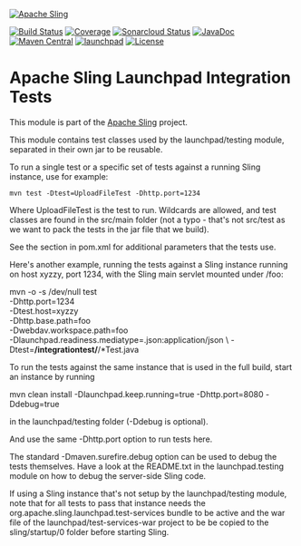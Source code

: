 [![Apache Sling](https://sling.apache.org/res/logos/sling.png)](https://sling.apache.org)

&#32;[![Build Status](https://ci-builds.apache.org/job/Sling/job/modules/job/sling-org-apache-sling-launchpad-integration-tests/job/master/badge/icon)](https://ci-builds.apache.org/job/Sling/job/modules/job/sling-org-apache-sling-launchpad-integration-tests/job/master/)&#32;[![Coverage](https://sonarcloud.io/api/project_badges/measure?project=apache_sling-org-apache-sling-launchpad-integration-tests&metric=coverage)](https://sonarcloud.io/dashboard?id=apache_sling-org-apache-sling-launchpad-integration-tests)&#32;[![Sonarcloud Status](https://sonarcloud.io/api/project_badges/measure?project=apache_sling-org-apache-sling-launchpad-integration-tests&metric=alert_status)](https://sonarcloud.io/dashboard?id=apache_sling-org-apache-sling-launchpad-integration-tests)&#32;[![JavaDoc](https://www.javadoc.io/badge/org.apache.sling/org.apache.sling.launchpad.integration-tests.svg)](https://www.javadoc.io/doc/org.apache.sling/org-apache-sling-launchpad-integration-tests)&#32;[![Maven Central](https://maven-badges.herokuapp.com/maven-central/org.apache.sling/org.apache.sling.launchpad.integration-tests/badge.svg)](https://search.maven.org/#search%7Cga%7C1%7Cg%3A%22org.apache.sling%22%20a%3A%22org.apache.sling.launchpad.integration-tests%22)&#32;[![launchpad](https://sling.apache.org/badges/group-launchpad.svg)](https://github.com/apache/sling-aggregator/blob/master/docs/group/launchpad.md) [![License](https://img.shields.io/badge/License-Apache%202.0-blue.svg)](https://www.apache.org/licenses/LICENSE-2.0)

# Apache Sling Launchpad Integration Tests

This module is part of the [Apache Sling](https://sling.apache.org) project.

This module contains test classes used by the launchpad/testing module,
separated in their own jar to be reusable.

To run a single test or a specific set of tests against a running Sling
instance, use for example:

    mvn test -Dtest=UploadFileTest -Dhttp.port=1234
    
Where UploadFileTest is the test to run. Wildcards are allowed, and test
classes are found in the src/main folder (not a typo - that's not src/test
as we want to pack the tests in the jar file that we build).

See the <properties> section in pom.xml for additional parameters that the
tests use.

Here's another example, running the tests against a Sling instance running 
on host xyzzy, port 1234, with the Sling main servlet mounted under /foo:

   mvn -o -s /dev/null test \
    -Dhttp.port=1234 \
    -Dtest.host=xyzzy \
    -Dhttp.base.path=foo \
    -Dwebdav.workspace.path=foo \
    -Dlaunchpad.readiness.mediatype=.json:application/json \ 
    -Dtest=**/integrationtest/**/*Test.java

To run the tests against the same instance that is used in the full build,
start an instance by running

   mvn clean install -Dlaunchpad.keep.running=true -Dhttp.port=8080 -Ddebug=true

in the launchpad/testing folder (-Ddebug is optional). 

And use the same -Dhttp.port option to run tests here.

The standard -Dmaven.surefire.debug option can be used to debug the tests
themselves. Have a look at the README.txt in the launchpad.testing module on how
to debug the server-side Sling code.

If using a Sling instance that's not setup by the launchpad/testing module,
note that for all tests to pass that instance needs the
org.apache.sling.launchpad.test-services bundle to be active and the war 
file of the launchpad/test-services-war project to be be copied to the
sling/startup/0 folder before starting Sling.

